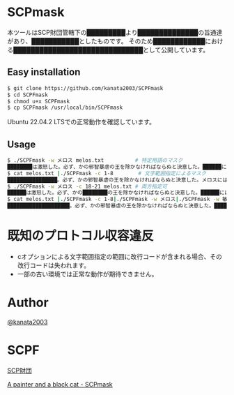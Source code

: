 # SCPmask

本ツールはSCP財団管轄下の█████████より██████████████の旨通達があり、███████████としたものです。
そのため████████████における██████████████████████████████として公開しています。

## Easy installation

```bash
$ git clone https://github.com/kanata2003/SCPFmask
$ cd SCPFmask
$ chmod u+x SCPFmask
$ cp SCPFmask /usr/local/bin/SCPFmask
```

Ubuntu 22.04.2 LTSでの正常動作を確認しています。

## Usage

```bash
$ ./SCPFmask -w メロス melos.txt          # 特定用語のマスク
████████は激怒した。必ず、かの邪智暴虐の王を除かなければならぬと決意した。██████には政治がわからぬ。██████は、村の牧人である。笛を吹き、羊と遊んで暮して来た。けれども邪悪に対しては、人一倍に敏感であった。
$ cat melos.txt |./SCPFmask -c 1-8        # 文字範囲指定によるマスク
████████████████。必ず、かの邪智暴虐の王を除かなければならぬと決意した。メロスには政治がわからぬ。メロスは、村の牧人である。笛を吹き、羊と遊んで暮して来た。けれども邪悪に対しては、人一倍に敏感であった。
$ ./SCPFmask -w メロス -c 18-21 melos.txt # 両方指定可
██████は激怒した。必ず、かの████████の王を除かなければならぬと決意した。██████には政治がわからぬ。██████は、村の牧人である。笛を吹き、羊と遊んで暮して来た。けれども邪悪に対しては、人一倍に敏感であった。
$ cat melos.txt |./SCPFmask -c 1-8|./SCPFmask -w メロス|./SCPFmask -w 敏感 # 組み合わせ可
████████████████████。必ず、かの邪智暴虐の王を除かなければならぬと決意した。██████には政治がわからぬ。██████は、村の牧人である。笛を吹き、羊と遊んで暮して来た。けれども邪悪に対しては、人一倍に████であった。
```

# 既知のプロトコル収容違反

* cオプションによる文字範囲指定の範囲に改行コードが含まれる場合、その改行コードは失われます。
* 一部の古い環境では正常な動作が期待できません。

# Author

[@kanata2003](https://twitter.com/kanata201612)

# SCPF

[SCP財団](http://scp-jp.wikidot.com/)

[A painter and a black cat - SCPmask](https://raintrees.net/projects/a-painter-and-a-black-cat/wiki/SCPFmask)
